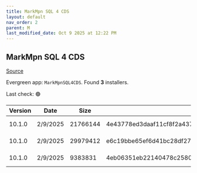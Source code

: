 ```yaml
---
title: MarkMpn SQL 4 CDS
layout: default
nav_order: 2
parent: M
last_modified_date: Oct 9 2025 at 12:22 PM
---
```


## MarkMpn SQL 4 CDS

[Source](https://markcarrington.azurewebsites.net/sql-4-cds/sql-4-cds-ssms-edition/)

Evergreen app: `MarkMpnSQL4CDS`. Found **3** installers.

Last check: 🟢

| Version | Date     | Size     | Sha256                                                           | Architecture | InstallerType | Type | URI                                                                                                                                                                                                  |
| ------- | -------- | -------- | ---------------------------------------------------------------- | ------------ | ------------- | ---- | ---------------------------------------------------------------------------------------------------------------------------------------------------------------------------------------------------- |
| 10.1.0  | 2/9/2025 | 21766144 | 4e43778ed3daaf11cf8f2a437b430ead343de8b25931523b36c2643fa99b4d05 | x86          | Default       | msi  | [https://github.com/MarkMpn/Sql4Cds/releases/download/v10.1.0/MarkMpn.Sql4Cds.SSMS.20.Setup.msi](https://github.com/MarkMpn/Sql4Cds/releases/download/v10.1.0/MarkMpn.Sql4Cds.SSMS.20.Setup.msi)     |
| 10.1.0  | 2/9/2025 | 29979412 | e6c19bbe65ef6d41bc28df2704f0611f09f22b05a808cf572fac40dea7e7f6cd | x86          | Default       | vsix | [https://github.com/MarkMpn/Sql4Cds/releases/download/v10.1.0/azuredatastudio-sql4cds-10.1.0.vsix](https://github.com/MarkMpn/Sql4Cds/releases/download/v10.1.0/azuredatastudio-sql4cds-10.1.0.vsix) |
| 10.1.0  | 2/9/2025 | 9383831  | 4eb06351eb22140478c25804c64d549b7c9717cc24ddde6d82212764a627c71a | x86          | Default       | vsix | [https://github.com/MarkMpn/Sql4Cds/releases/download/v10.1.0/MarkMpn.Sql4Cds.SSMS.vsix](https://github.com/MarkMpn/Sql4Cds/releases/download/v10.1.0/MarkMpn.Sql4Cds.SSMS.vsix)                     |

